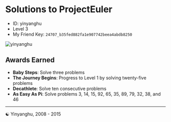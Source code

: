 Solutions to ProjectEuler
=== 

* ID: yinyanghu
* Level 3
* My Friend Key: `24707_b35fed882fa1e907742beea4abdb8250`

![yinyanghu](https://projecteuler.net/profile/yinyanghu.png)


Awards Earned
---

* **Baby Steps**: Solve three problems
* **The Journey Begins**: Progress to Level 1 by solving twenty-five problems
* **Decathlete**: Solve ten consecutive problems
* **As Easy As Pi**: Solve problems 3, 14, 15, 92, 65, 35, 89, 79, 32, 38, and 46

---
☯ Yinyanghu, 2008 - 2015

